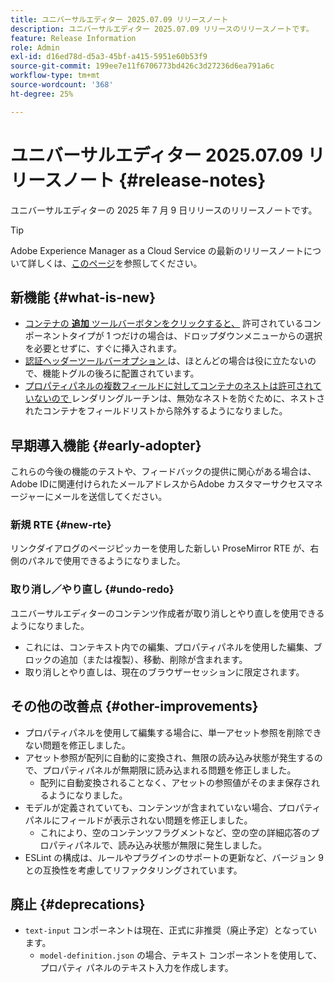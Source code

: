 ```yaml
---
title: ユニバーサルエディター 2025.07.09 リリースノート
description: ユニバーサルエディター 2025.07.09 リリースのリリースノートです。
feature: Release Information
role: Admin
exl-id: d16ed78d-d5a3-45bf-a415-5951e60b53f9
source-git-commit: 199ee7e11f6706773bd426c3d27236d6ea791a6c
workflow-type: tm+mt
source-wordcount: '368'
ht-degree: 25%

---
```



# ユニバーサルエディター 2025.07.09 リリースノート {#release-notes}

ユニバーサルエディターの 2025 年 7 月 9 日リリースのリリースノートです。

>[!TIP]
>
>Adobe Experience Manager as a Cloud Service の最新のリリースノートについて詳しくは、[このページ](/help/release-notes/release-notes-cloud/release-notes-current.md)を参照してください。

## 新機能 {#what-is-new}

* [ コンテナの **追加** ツールバーボタンをクリックすると、](/help/sites-cloud/authoring/universal-editor/authoring.md#adding-components) 許可されているコンポーネントタイプが 1 つだけの場合は、ドロップダウンメニューからの選択を必要とせずに、すぐに挿入されます。
* [ 認証ヘッダーツールバーオプション ](/help/sites-cloud/authoring/universal-editor/navigation.md#autentication-settings) は、ほとんどの場合は役に立たないので、機能トグルの後ろに配置されています。
* [ プロパティパネルの複数フィールドに対してコンテナのネストは許可されていないので ](/help/implementing/universal-editor/field-types.md#fields) レンダリングルーチンは、無効なネストを防ぐために、ネストされたコンテナをフィールドリストから除外するようになりました。

## 早期導入機能 {#early-adopter}

これらの今後の機能のテストや、フィードバックの提供に関心がある場合は、Adobe IDに関連付けられたメールアドレスからAdobe カスタマーサクセスマネージャーにメールを送信してください。

### 新規 RTE {#new-rte}

リンクダイアログのページピッカーを使用した新しい ProseMirror RTE が、右側のパネルで使用できるようになりました。

### 取り消し／やり直し {#undo-redo}

ユニバーサルエディターのコンテンツ作成者が取り消しとやり直しを使用できるようになりました。

* これには、コンテキスト内での編集、プロパティパネルを使用した編集、ブロックの追加（または複製）、移動、削除が含まれます。
* 取り消しとやり直しは、現在のブラウザーセッションに限定されます。

## その他の改善点 {#other-improvements}

* プロパティパネルを使用して編集する場合に、単一アセット参照を削除できない問題を修正しました。
* アセット参照が配列に自動的に変換され、無限の読み込み状態が発生するので、プロパティパネルが無期限に読み込まれる問題を修正しました。
   * 配列に自動変換されることなく、アセットの参照値がそのまま保存されるようになりました。
* モデルが定義されていても、コンテンツが含まれていない場合、プロパティ パネルにフィールドが表示されない問題を修正しました。
   * これにより、空のコンテンツフラグメントなど、空の空の詳細応答のプロパティパネルで、読み込み状態が無限に発生しました。
* ESLint の構成は、ルールやプラグインのサポートの更新など、バージョン 9 との互換性を考慮してリファクタリングされています。

## 廃止 {#deprecations}

* `text-input` コンポーネントは現在、正式に非推奨（廃止予定）となっています。
   * `model-definition.json` の場合、テキスト コンポーネントを使用して、プロパティ パネルのテキスト入力を作成します。
